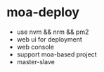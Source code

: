 # moa-deploy

- use nvm && nrm && pm2
- web ui for deployment
- web console
- support moa-based project
- master-slave